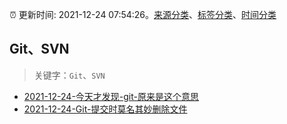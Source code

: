 :alarm_clock: 更新时间: 2021-12-24 07:54:26。[来源分类](../README.md)、[标签分类](../TAGS.md)、[时间分类](../TIMELINE.md)

## Git、SVN


> 关键字：`Git`、`SVN`



- [2021-12-24-今天才发现-git-原来是这个意思](https://www.v2ex.com/t/824241) 
- [2021-12-24-Git-提交时莫名其妙删除文件](https://www.v2ex.com/t/824200) 